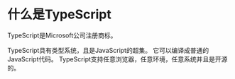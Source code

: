 # 什么是TypeScript

TypeScript是Microsoft公司注册商标。

TypeScript具有类型系统，且是JavaScript的超集。 它可以编译成普通的JavaScript代码。 TypeScript支持任意浏览器，任意环境，任意系统并且是开源的。